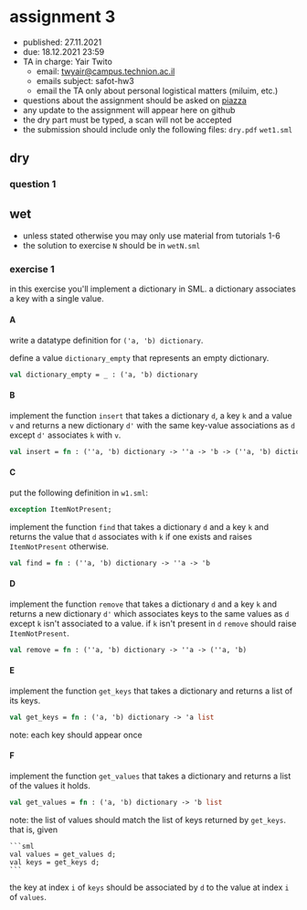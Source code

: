 # assignment 3

* published: 27.11.2021
* due: 18.12.2021 23:59
* TA in charge: Yair Twito
  * email: twyair@campus.technion.ac.il
  * emails subject: safot-hw3
  * email the TA only about personal logistical matters (miluim, etc.)
* questions about the assignment should be asked on [piazza](https://piazza.com/technion.ac.il/winter2022/236319)
* any update to the assignment will appear here on github
* the dry part must be typed, a scan will not be accepted
* the submission should include only the following files: `dry.pdf` `wet1.sml`

## dry

### question 1

## wet

* unless stated otherwise you may only use material from tutorials 1-6
* the solution to exercise `N` should be in `wetN.sml`

### exercise 1

in this exercise you'll implement a dictionary in SML. a dictionary associates a key with a single value.

#### A

write a datatype definition for `('a, 'b) dictionary`.

define a value `dictionary_empty` that represents an empty dictionary.

```sml
val dictionary_empty = _ : ('a, 'b) dictionary
```

#### B

implement the function `insert` that takes a dictionary `d`, a key `k` and a value `v` and returns a new dictionary `d'` with the same key-value associations as `d` except `d'` associates `k` with `v`.

```sml
val insert = fn : (''a, 'b) dictionary -> ''a -> 'b -> (''a, 'b) dictionary
```

#### C

put the following definition in `w1.sml`:

```sml
exception ItemNotPresent;
```

implement the function `find` that takes a dictionary `d` and a key `k` and returns the value that `d` associates with `k` if one exists and raises `ItemNotPresent` otherwise.

```sml
val find = fn : (''a, 'b) dictionary -> ''a -> 'b
```

#### D

implement the function `remove` that takes a dictionary `d` and a key `k` and returns a new dictionary `d'` which associates keys to the same values as `d` except `k` isn't associated to a value. if `k` isn't present in `d` `remove` should raise `ItemNotPresent`.

```sml
val remove = fn : (''a, 'b) dictionary -> ''a -> (''a, 'b)
```

#### E

implement the function `get_keys` that takes a dictionary and returns a list of its keys.

```sml
val get_keys = fn : ('a, 'b) dictionary -> 'a list
```

note: each key should appear once

#### F

implement the function `get_values` that takes a dictionary and returns a list of the values it holds.

```sml
val get_values = fn : ('a, 'b) dictionary -> 'b list
```

note: the list of values should match the list of keys returned by `get_keys`. that is, given

    ```sml
    val values = get_values d;
    val keys = get_keys d;
    ```

the key at index `i` of `keys` should be associated by `d` to the value at index `i` of `values`.